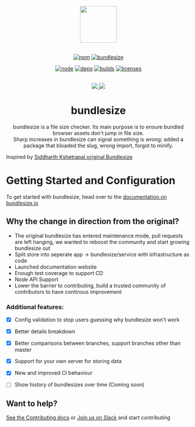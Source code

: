 <div align="center">
  <a href="http://bundlesize.io">
    <img src="https://cdn.rawgit.com/bundlesize/bundlesize.io/master/docs/_assets/logo-large.svg" height="100px">
  </a>
  <br>
  <br>

[![npm][npm]][npm-url]
[![bundlesize][bundlesize]][bundlesize-url]

[![node][node]][node-url]
[![deps][deps]][deps-url]
[![builds][builds]][builds-url]
[![licenses][licenses]][licenses-url]


  <br>
	<a href="https://npmcharts.com/compare/@bundlesize/bundlesize?minimal=true">
		<img src="https://img.shields.io/npm/dm/@bundlesize/bundlesize.svg">
	</a>
	<a href="https://github.com/bundlesize/bundlesize/graphs/contributors">
		<img src="https://img.shields.io/github/contributors/bundlesize/bundlesize.svg">
	</a>
  <h1>bundlesize</h1>
  <p>
    bundlesize is a file size checker. Its main purpose is to ensure bundled browser assets don't jump in file size. <br />
    Sharp increases in bundlesize can signal something is wrong: added a package that bloaded the slug, wrong import, forgot to minify.
  </p>
</div>

Inspired by [Siddharth Kshetrapal original Bundlesize](https://github.com/siddharthkp/bundlesize)

# Getting Started and Configuration
To get started with bundlesize, head over to the [documentation on bundlesize.io](http://bundlesize.io/)



## Why the change in direction from the original?
- The original bundlesize has entered maintenance mode, pull requests are left hanging, we wanted to reboost the community and start growing bundlesize out
- Split store into seperate app -> bundlesize/service with infrastructure as code
- Launched documentation website
- Enough test coverage to support CD
- Node API Support
- Lower the barrier to contributing, build a trusted community of contributors to have continous improvement


### Additional features:
- [x] Config validation to stop users guessing why bundlesize won't work
- [x] Better details breakdown
- [x] Better comparisons between branches, support branches other than master
- [x] Support for your own server for storing data
- [x] New and improved CI behaviour
- [ ] Show history of bundlesizes over time (Coming soon)


## Want to help?
[See the Contributing docs](_CONTRIBUTING.md) or [Join us on Slack](https://join.slack.com/t/bundlesize-bundlesize/shared_invite/enQtMzUwNjYxNTMwMzcyLWE5NGI4MzZjMjM4MTRlYzllOTMwYzIzZWNjM2MyMjBmMzNjNGM0ZGVhODc2YjFkNzIwMzNkYjk3NzE0MjZkOTc) and start contributing


[npm]: https://img.shields.io/npm/v/@bundlesize/bundlesize.svg
[npm-url]: https://npmjs.com/package/@bundlesize/bundlesize

[node]: https://img.shields.io/node/v/@bundlesize/bundlesize.svg
[node-url]: https://nodejs.org

[bundlesize]: https://img.shields.io/badge/bundlesize-checked-green.svg
[bundlesize-url]: http://bundlesize.io

[deps]: https://img.shields.io/david/bundlesize/bundlesize.svg
[deps-url]: https://david-dm.org/bundlesize/bundlesize

[builds]: https://img.shields.io/circleci/project/github/bundlesize/bundlesize.svg
[builds-url]: https://circleci.com/gh/bundlesize/bundlesize

[licenses]: https://img.shields.io/npm/l/@bundlesize/bundlesize.svg
[licenses-url]: https://github.com/bundlesize/bundlesize/blob/master/LICENSE
